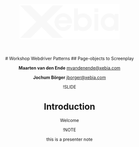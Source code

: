 <!-- .slide: data-background="#6B205E" -->
<center><div style="width: 65%; height: auto;"><img src="img/xebia.svg"/></div></center>
<br />
<center>
<br />
<br />
# Workshop Webdriver Patterns
## Page-objects to Screenplay

**Maarten van den Ende** mvandenende@xebia.com

**Jochum Börger** jborger@xebia.com

<!-- !SLIDE -->
<!-- .slide: data-background="#6B205E" -->
<!-- # Structure

* Introduction
* Setup environment
* Actor & Abilities
* Tasks & Actions
* Actor & Questions
* ALl together now -->

!SLIDE
# Introduction
Welcome

!NOTE

this is a presenter note
